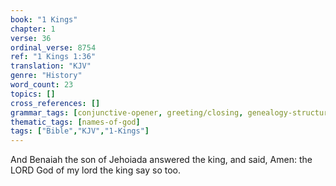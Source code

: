```yaml
---
book: "1 Kings"
chapter: 1
verse: 36
ordinal_verse: 8754
ref: "1 Kings 1:36"
translation: "KJV"
genre: "History"
word_count: 23
topics: []
cross_references: []
grammar_tags: [conjunctive-opener, greeting/closing, genealogy-structure]
thematic_tags: [names-of-god]
tags: ["Bible","KJV","1-Kings"]
---
```

And Benaiah the son of Jehoiada answered the king, and said, Amen: the LORD God of my lord the king say so too.
